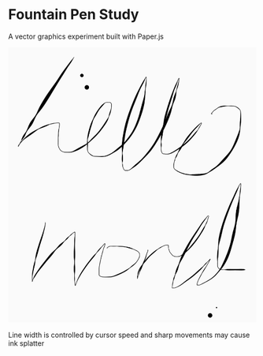 # Fountain Pen Study
A vector graphics experiment built with Paper.js

![Sample](/sample.png?raw=true "Hello world sample")

Line width is controlled by cursor speed and sharp movements may cause ink splatter
